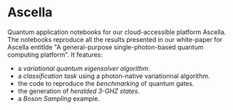 # Ascella
Quantum application notebooks for our cloud-accessible platform Ascella. The notebooks reproduce all the results presented in our white-paper for Ascella entitlde "A general-purpose single-photon-based quantum computing platform". It features: 
- a *variational quantum eigensolver algorithm*. 
- a *classification task* using a photon-native variationnal algorithm. 
- the code to reproduce the *benchmarking* of quantum gates.
- the generation of *heralded 3-GHZ states*.
- a *Boson Sampling* example.
